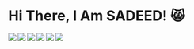 # Hi There, I Am SADEED! :smile_cat:

<img align="Left" src="https://github-readme-stats.vercel.app/api?username=sadeed12345&show_icons=true&theme=onedark" />
<img align="Left" src="https://github-readme-stats.vercel.app/api/top-langs/?username=sadeed12345&layout=compact" />
<img align="Left" src="https://img.shields.io/badge/node.js-6DA55F?style=for-the-badge&logo=node.js&logoColor=white" />
<img align="Left" src="https://img.shields.io/badge/nestjs-%23E0234E.svg?style=for-the-badge&logo=nestjs&logoColor=white" />
<img align="Left" src="https://img.shields.io/badge/express.js-%23404d59.svg?style=for-the-badge&logo=express&logoColor=%2361DAFB" />
<img align="Left" src="https://img.shields.io/badge/vuejs-%2335495e.svg?style=for-the-badge&logo=vuedotjs&logoColor=%234FC08D" />


